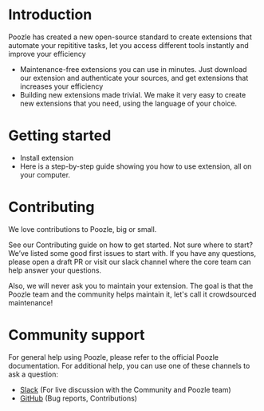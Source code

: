 # Introduction

Poozle has created a new open-source standard to create extensions that automate your repititive tasks, let you access different tools instantly and improve your efficiency

- Maintenance-free extensions you can use in minutes. Just download our extension and authenticate your sources, and get extensions that increases your efficiency
- Building new extensions made trivial. We make it very easy to create new extensions that you need, using the language of your choice.

# Getting started

- Install extension
- Here is a step-by-step guide showing you how to use extension, all on your computer.

# Contributing

We love contributions to Poozle, big or small.

See our Contributing guide on how to get started. Not sure where to start? We’ve listed some good first issues to start with. If you have any questions, please open a draft PR or visit our slack channel where the core team can help answer your questions.

Also, we will never ask you to maintain your extension. The goal is that the Poozle team and the community helps maintain it, let's call it crowdsourced maintenance!

# Community support

For general help using Poozle, please refer to the official Poozle documentation. For additional help, you can use one of these channels to ask a question:

- [Slack](https://join.slack.com/t/poozleworkspace/shared_invite/zt-1guq9l7i9-FUiXfhK0IRliaz30AnIa_w) (For live discussion with the Community and Poozle team)
- [GitHub](https://github.com/poozlehq/engine) (Bug reports, Contributions)
